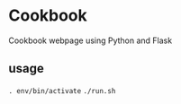 # Cookbook
Cookbook webpage using Python and Flask


## usage
```. env/bin/activate```
```./run.sh```